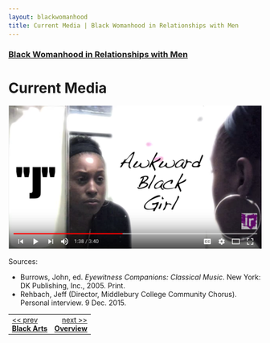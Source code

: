 ```yaml
---
layout: blackwomanhood
title: Current Media | Black Womanhood in Relationships with Men
---
```


### [Black Womanhood in Relationships with Men](../)

# Current Media

[![Awkward Black Girl: Season 1, Episode 1](/img/photos/large/bw-awkward-black-girl.png)](https://youtu.be/nIVa9lxkbus)

Sources:

* Burrows, John, ed. *Eyewitness Companions: Classical Music*. New York:
DK Publishing, Inc., 2005. Print.
* Rehbach, Jeff (Director, Middlebury College Community Chorus). Personal
interview. 9 Dec. 2015.

<table width="100%">
    <tr>
        <td><a href="../black-arts"><< prev <br><b>Black Arts</b></a></td>
        <td align="right"><a href="../">next >><br><b>Overview</b></a></td>
    </tr>
</table>
